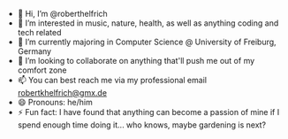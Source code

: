 - 👋 Hi, I’m @roberthelfrich
- 👀 I’m interested in music, nature, health, as well as anything coding and tech related
- 🌱 I’m currently majoring in Computer Science @ University of Freiburg, Germany
- 💞️ I’m looking to collaborate on anything that'll push me out of my comfort zone 
- 📫 You can best reach me via my professional email robertkhelfrich@gmx.de
- 😄 Pronouns: he/him
- ⚡ Fun fact: I have found that anything can become a passion of mine if I spend enough time doing it... who knows, maybe gardening is next?

<!---
roberthelfrich/roberthelfrich is a ✨ special ✨ repository because its `README.md` (this file) appears on your GitHub profile.
You can click the Preview link to take a look at your changes.
--->
